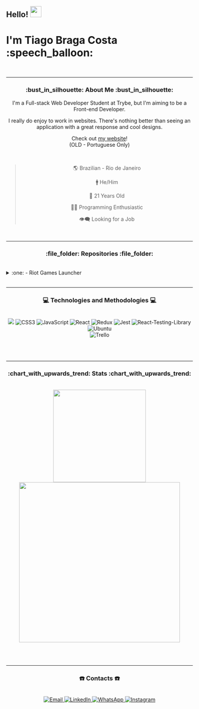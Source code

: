 <h2> 
  Hello!
  <img src="https://camo.githubusercontent.com/8653492b3ab0c46cc580ad293f0555880ecf8ac82f0a761f17af1335e85e4de6/68747470733a2f2f71706c7573706963747572652e6f73732d636e2d6265696a696e672e616c6979756e63732e636f6d2f364c6a6a51412f48692e676966" width=30 />
</h2>
<h1> I'm Tiago Braga Costa  :speech_balloon: </h1>

<div align="center">

  <br>
  <hr>

  <h3> :bust_in_silhouette: About Me :bust_in_silhouette: </h3>

  <p> 
    I'm a Full-stack Web Developer Student at Trybe, but I'm aiming to be a Front-end Developer.
  </p>

  <p>
    I really do enjoy to work in websites. There's nothing better than
    seeing an application with a great response and cool designs.
  </p>
  
  <span> Check out <a href="https://ztiagok.github.io/"> my website</a>! </span> <br>
  <span> (OLD - Portuguese Only) </span>
  
  <br>

 > 🌎 Brazilian - Rio de Janeiro
 >
 > 🚹 He/Him
 >
 > 🎂 21 Years Old
 >
 > 👨‍💻 Programming Enthusiastic
 >
 > 👁️‍🗨️ Looking for a Job
 
  <br />
  <hr />

  <h3> :file_folder: Repositories :file_folder: </h3>
  
  <br>

  <div align="left">
    <details>
    <summary> :one: - Riot Games Launcher </summary>
    <br>
      <div align="center">
     <a href="https://github.com/zTiagok/riot-launcher"><img width=200 src="https://www.riotgames.com/darkroom/800/87521fcaeca5867538ae7f46ac152740:2f8144e17957078916e41d2410c111c3/002-rg-2021-full-lockup-offwhite.jpg" alt="Riot Games Logo" target="_blank" /> </a>
      </div>
     <br>
     <span> <b> Status: </b> In Development ⚠ </span> <br>
     <span> <b> Version: </b> 1.0 🧪 </span> <br>
     <span> <b> GitHub Pages: </b> No ❌ </span> <br>
     <span> <b> Developers: </b> Tiago Braga Costa 👤 </span> <br> <br>
     <p> A Riot Games launcher replica. Using React, Redux and CSS without frameworks I try to simulate the functionality of the original launcher, but bringing other features to the application. </p>
     <p> You can check the repository <a href="https://github.com/zTiagok/riot-launcher"> right here</a>!</p>
    </details>
  </div>

  <br>
  <hr>
  
  <h3> 💻 Technologies and Methodologies 💻 </h3>
  
  <br>
  
  <div>
    <img src="https://img.shields.io/badge/HTML5-E34F26?style=for-the-badge&logo=html5&logoColor=white">
    <img src="https://img.shields.io/badge/CSS3-1572B6?style=for-the-badge&logo=css3&logoColor=white" alt="CSS3" target="_blank">
    <img src="https://img.shields.io/badge/JavaScript-F7DF1E?style=for-the-badge&logo=javascript&logoColor=black" alt="JavaScript" target="_blank">
    <img src="https://img.shields.io/badge/React-20232A?style=for-the-badge&logo=react&logoColor=61DAFB" alt="React" target="_blank">
    <img src="https://img.shields.io/badge/Redux-593D88?style=for-the-badge&logo=redux&logoColor=white" alt="Redux" target="_blank">
    <img src="https://img.shields.io/badge/Jest-323330?style=for-the-badge&logo=Jest&logoColor=white" alt="Jest" target="_blank">
    <img src="https://img.shields.io/badge/testing%20library-323330?style=for-the-badge&logo=testing-library&logoColor=red" alt="React-Testing-Library" target="_blank">
    <img src="https://img.shields.io/badge/Ubuntu-E95420?style=for-the-badge&logo=ubuntu&logoColor=white" alt="Ubuntu" target="_blank">
  </div>
    <img src="https://img.shields.io/badge/Trello-0052CC?style=for-the-badge&logo=trello&logoColor=white" alt="Trello" target"_blank">
  
  <br><br>
  <hr>

  <h3> :chart_with_upwards_trend: Stats :chart_with_upwards_trend: </h3>
  
  <br>

  <img width="250em" src="https://github-readme-stats.vercel.app/api/top-langs/?username=zTiagok" />
  <img width="433.5em" src="https://github-readme-stats.vercel.app/api?username=zTiagok" />
  
  <br><br>
  <hr>

  <h3> ☎️ Contacts ☎️ </h3>
  
  <br>
  
  <div>
    <a href="mailto:ztiagok@gmail.com"> <img src="https://img.shields.io/badge/-Gmail-%23333?style=for-the-badge&logo=gmail&logoColor=white" target="_blank" alt="Email"> </a>
    <a href="https://www.linkedin.com/in/ztiagok/" target="_blank"> <img src="https://img.shields.io/badge/-LinkedIn-%230077B5?style=for-the-badge&logo=linkedin&logoColor=white" alt="LinkedIn" target="_blank"> </a>
    <a href="https://wa.me/5524988116847"> <img src="https://img.shields.io/badge/WhatsApp-25D366?style=for-the-badge&logo=whatsapp&logoColor=white" alt="WhatsApp"> </a>
        <a href="https://www.instagram.com/z.tiago.k/"> <img src="https://img.shields.io/badge/Instagram-E4405F?style=for-the-badge&logo=instagram&logoColor=white" alt="Instagram"> </a>
  </div>

  <br>
</div>
    




